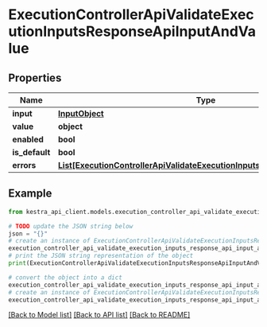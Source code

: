 # ExecutionControllerApiValidateExecutionInputsResponseApiInputAndValue


## Properties

Name | Type | Description | Notes
------------ | ------------- | ------------- | -------------
**input** | [**InputObject**](InputObject.md) |  | 
**value** | **object** |  | 
**enabled** | **bool** |  | 
**is_default** | **bool** |  | 
**errors** | [**List[ExecutionControllerApiValidateExecutionInputsResponseApiInputError]**](ExecutionControllerApiValidateExecutionInputsResponseApiInputError.md) |  | 

## Example

```python
from kestra_api_client.models.execution_controller_api_validate_execution_inputs_response_api_input_and_value import ExecutionControllerApiValidateExecutionInputsResponseApiInputAndValue

# TODO update the JSON string below
json = "{}"
# create an instance of ExecutionControllerApiValidateExecutionInputsResponseApiInputAndValue from a JSON string
execution_controller_api_validate_execution_inputs_response_api_input_and_value_instance = ExecutionControllerApiValidateExecutionInputsResponseApiInputAndValue.from_json(json)
# print the JSON string representation of the object
print(ExecutionControllerApiValidateExecutionInputsResponseApiInputAndValue.to_json())

# convert the object into a dict
execution_controller_api_validate_execution_inputs_response_api_input_and_value_dict = execution_controller_api_validate_execution_inputs_response_api_input_and_value_instance.to_dict()
# create an instance of ExecutionControllerApiValidateExecutionInputsResponseApiInputAndValue from a dict
execution_controller_api_validate_execution_inputs_response_api_input_and_value_from_dict = ExecutionControllerApiValidateExecutionInputsResponseApiInputAndValue.from_dict(execution_controller_api_validate_execution_inputs_response_api_input_and_value_dict)
```
[[Back to Model list]](../README.md#documentation-for-models) [[Back to API list]](../README.md#documentation-for-api-endpoints) [[Back to README]](../README.md)



